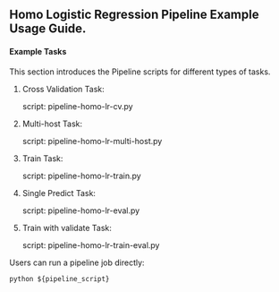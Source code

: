 ## Homo Logistic Regression Pipeline Example Usage Guide.

#### Example Tasks

This section introduces the Pipeline scripts for different types of tasks.

1. Cross Validation Task:

    script: pipeline-homo-lr-cv.py

2. Multi-host Task:

    script: pipeline-homo-lr-multi-host.py

3. Train Task:

    script: pipeline-homo-lr-train.py

4. Single Predict Task:
    
    script: pipeline-homo-lr-eval.py

5. Train with validate Task:
    
    script: pipeline-homo-lr-train-eval.py

Users can run a pipeline job directly:

    python ${pipeline_script}
